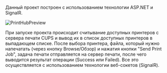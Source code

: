 Данный проект построен с использованием технологии ASP.NET и SignalR. 

![PrintHubPreview](https://github.com/Zoron87/PrintHub/assets/29422098/2fba769d-6ef0-408d-b90e-81666da199a6)

При запуске проекта происходит считывание доступных принтеров с сервера печати CUPS и вывод их в список доступных принтеров в выпадающем списке. После выбора принтера, файла, который нужно напечатать (через кнопку Browse/Обзор) и нажатия кнопки "Send Print Job", задача печати отправляется на сервер печати, после чего выводится результат операции (Success или Failed). Все это осуществляется с использованием технологии веб-сокетов (SignalR).
